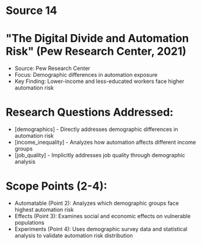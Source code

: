 # Source 14

# "The Digital Divide and Automation Risk" (Pew Research Center, 2021)
- Source: Pew Research Center
- Focus: Demographic differences in automation exposure
- Key Finding: Lower-income and less-educated workers face higher automation risk

# Research Questions Addressed:
- [demographics] - Directly addresses demographic differences in automation risk
- [income_inequality] - Analyzes how automation affects different income groups
- [job_quality] - Implicitly addresses job quality through demographic analysis

# Scope Points (2-4):
- Automatable (Point 2): Analyzes which demographic groups face highest automation risk
- Effects (Point 3): Examines social and economic effects on vulnerable populations
- Experiments (Point 4): Uses demographic survey data and statistical analysis to validate automation risk distribution